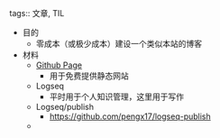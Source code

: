 tags:: 文章, TIL

- 目的
	- 零成本（或极少成本）建设一个类似本站的博客
- 材料
	- [Github Page](https://docs.github.com/en/pages/quickstart)
		- 用于免费提供静态网站
	- Logseq
		- 平时用于个人知识管理，这里用于写作
	- Logseq/publish
		- https://github.com/pengx17/logseq-publish
	-
